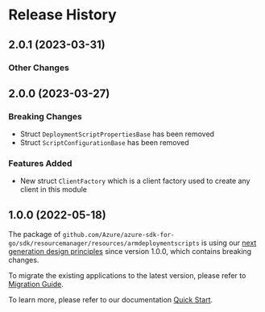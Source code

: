 # Release History

## 2.0.1 (2023-03-31)
### Other Changes


## 2.0.0 (2023-03-27)
### Breaking Changes

- Struct `DeploymentScriptPropertiesBase` has been removed
- Struct `ScriptConfigurationBase` has been removed

### Features Added

- New struct `ClientFactory` which is a client factory used to create any client in this module

## 1.0.0 (2022-05-18)

The package of `github.com/Azure/azure-sdk-for-go/sdk/resourcemanager/resources/armdeploymentscripts` is using our [next generation design principles](https://azure.github.io/azure-sdk/general_introduction.html) since version 1.0.0, which contains breaking changes.

To migrate the existing applications to the latest version, please refer to [Migration Guide](https://aka.ms/azsdk/go/mgmt/migration).

To learn more, please refer to our documentation [Quick Start](https://aka.ms/azsdk/go/mgmt).